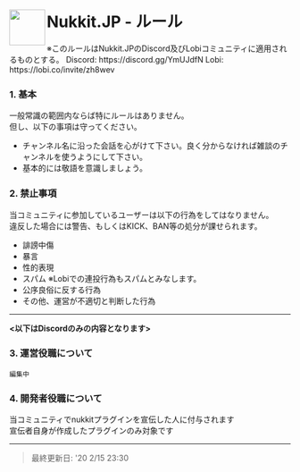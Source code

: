 <h1>Nukkit.JP - ルール<img src="https://github.com/Saisana299/Nukkit.JP/blob/master/Nukkit.JP.png" height="64" width="64" align="left"></img></h1>
※このルールはNukkit.JPのDiscord及びLobiコミュニティに適用されるものとする。  
Discord: https://discord.gg/YmUJdfN  
Lobi: https://lobi.co/invite/zh8wev  

### 1. 基本
一般常識の範囲内ならば特にルールはありません。  
但し、以下の事項は守ってください。
- チャンネル名に沿った会話を心がけて下さい。良く分からなければ雑談のチャンネルを使うようにして下さい。
- 基本的には敬語を意識しましょう。 

### 2. 禁止事項
当コミュニティに参加しているユーザーは以下の行為をしてはなりません。  
違反した場合には警告、もしくはKICK、BAN等の処分が課せられます。
- 誹謗中傷
- 暴言
- 性的表現
- スパム ※Lobiでの連投行為もスパムとみなします。
- 公序良俗に反する行為
- その他、運営が不適切と判断した行為

***

**<以下はDiscordのみの内容となります>**
### 3. 運営役職について
`編集中`

### 4. 開発者役職について
当コミュニティでnukkitプラグインを宣伝した人に付与されます  
宣伝者自身が作成したプラグインのみ対象です
***

> 最終更新日: '20 2/15 23:30
